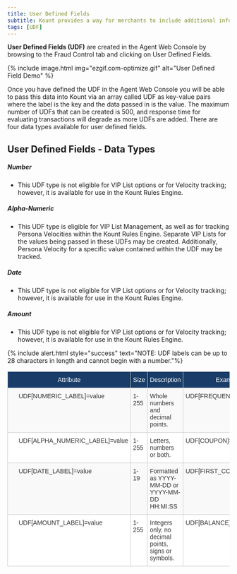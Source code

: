 ```yaml
---
title: User Defined Fields
subtitle: Kount provides a way for merchants to include additional information related to their business that may not be a standard field in Kount by creating user defined fields.
tags: [UDF]
---
```


**User Defined Fields (UDF)** are created in the Agent Web Console by browsing to the Fraud Control tab and clicking on User Defined Fields. 

{% include image.html img="ezgif.com-optimize.gif" alt="User Defined Field Demo" %}

Once you have defined the UDF in the Agent Web Console you will be able to pass this data into Kount via an array called UDF as key-value pairs where the label is the key and the data passed in is the value. The maximum number of UDFs that can be created is 500, and response time for evaluating transactions will degrade as more UDFs are added. There are four data types available for user defined fields.



## User Defined Fields - Data Types

##### Number 
* This UDF type is not eligible for VIP List options or for Velocity tracking; however, it is available for use in the Kount Rules Engine.

##### Alpha-Numeric
* This UDF type is eligible for VIP List Management, as well as for tracking Persona Velocities within the Kount Rules Engine. Separate VIP Lists for the values being passed in these UDFs may be created. Additionally, Persona Velocity for a specific value contained within the UDF may be tracked.

##### Date 
* This UDF type is not eligible for VIP List options or for Velocity tracking; however, it is available for use in the Kount Rules Engine.

##### Amount 
* This UDF type is not eligible for VIP List options or for Velocity tracking; however, it is available for use in the Kount Rules Engine.

{% include alert.html style="success" text="NOTE: UDF labels can be up to 28 characters in length and cannot begin with a number."%}

<style type="text/css"> .tg {border-collapse:collapse;border-spacing:0;border-color:#ccc;} .tg td{font-family:Arial, sans-serif;font-size:14px;padding:10px 5px;border-style:solid;border-width:1px;overflow:hidden;word-break:normal;border-color:#ccc;color:#333;background-color:#fff;} .tg th{font-family:Arial, sans-serif;font-size:14px;font-weight:normal;padding:10px 5px;border-style:solid;border-width:1px;overflow:hidden;word-break:normal;border-color:#ccc;color:#333;background-color:#f0f0f0;} .tg .tg-9qtj{background-color:#193d68;color:#ffffff;text-align:center;vertical-align:top} .tg .tg-buh4{background-color:#f9f9f9;text-align:left;vertical-align:top} .tg .tg-0lax{text-align:left;vertical-align:top} </style>
<table class="tg">
  <tr>
    <th class="tg-9qtj">﻿Attribute</th>
    <th class="tg-9qtj">Size</th>
    <th class="tg-9qtj">Description</th>
    <th class="tg-9qtj">Example</th>
  </tr>
  <tr>
    <td class="tg-buh4">&nbsp;&nbsp;&nbsp;&nbsp;&nbsp;UDF[NUMERIC_LABEL]=value</td>
    <td class="tg-buh4">1-255</td>
    <td class="tg-buh4">Whole numbers and decimal points.</td>
    <td class="tg-buh4">UDF[FREQUENCY]=107.9&nbsp;&nbsp;&nbsp;&nbsp;&nbsp;&nbsp;</td>
  </tr>
  <tr>
    <td class="tg-0lax">&nbsp;&nbsp;&nbsp;&nbsp;&nbsp;UDF[ALPHA_NUMERIC_LABEL]=value</td>
    <td class="tg-0lax">1-255</td>
    <td class="tg-0lax">Letters, numbers or both.</td>
    <td class="tg-0lax">UDF[COUPON]=BUY11</td>
  </tr>
  <tr>
    <td class="tg-buh4">&nbsp;&nbsp;&nbsp;&nbsp;&nbsp;UDF[DATE_LABEL]=value</td>
    <td class="tg-buh4">1-19</td>
    <td class="tg-buh4">Formatted as YYYY-MM-DD or YYYY-MM-DD HH:MI:SS</td>
    <td class="tg-buh4">UDF[FIRST_CONTACT]</td>
  </tr>
  <tr>
    <td class="tg-0lax">&nbsp;&nbsp;&nbsp;&nbsp;&nbsp;UDF[AMOUNT_LABEL]=value </td>
    <td class="tg-0lax">1-255</td>
    <td class="tg-0lax">Integers only, no decimal points, signs or symbols.</td>
    <td class="tg-0lax">UDF[BALANCE]=1100</td>
  </tr>
</table>
